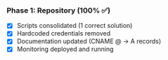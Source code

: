 ### Phase 1: Repository (100% ✅)
- [x] Scripts consolidated (1 correct solution)
- [x] Hardcoded credentials removed
- [x] Documentation updated (CNAME @ → A records)
- [x] Monitoring deployed and running
